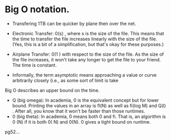 # Big O notation.

- Transfering 1TB can be quicker by plane then over the net.

- Electronic Transfer: 0(s) , where s is the size of the file. This means that the time to transfer the file
  increases linearly with the size of the file. (Yes, this is a bit of a simplification, but that's okay for these
  purposes.)
- Airplane Transfer: 0(1 ) with respect to the size of the file. As the size of the file increases, it won't take
  any longer to get the file to your friend. The time is constant.

- Informally, the term asymptotic means approaching a value or curve arbitrarily closely (i.e., as some sort of limit is take

Big O describes an upper bound on the time.

- Q (big omega): In academia, 0 is the equivalent concept but for lower bound. Printing the values in
  an array is fl(N) as well as fi(log M) and Q(l) . After all, you know that it won't be faster than those
  runtimes.
- 0 (big theta): In academia, 0 means both 0 and fi. That is, an algorithm is 0 (N) if it is both 0( N) and
  0(N). 0 gives a tight bound on runtime.

pg52...

